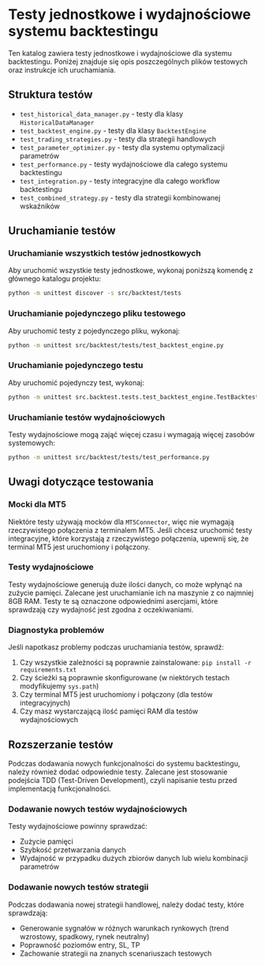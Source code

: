 # Testy jednostkowe i wydajnościowe systemu backtestingu

Ten katalog zawiera testy jednostkowe i wydajnościowe dla systemu backtestingu. Poniżej znajduje się opis poszczególnych plików testowych oraz instrukcje ich uruchamiania.

## Struktura testów

- `test_historical_data_manager.py` - testy dla klasy `HistoricalDataManager`
- `test_backtest_engine.py` - testy dla klasy `BacktestEngine`
- `test_trading_strategies.py` - testy dla strategii handlowych
- `test_parameter_optimizer.py` - testy dla systemu optymalizacji parametrów
- `test_performance.py` - testy wydajnościowe dla całego systemu backtestingu
- `test_integration.py` - testy integracyjne dla całego workflow backtestingu
- `test_combined_strategy.py` - testy dla strategii kombinowanej wskaźników

## Uruchamianie testów

### Uruchamianie wszystkich testów jednostkowych

Aby uruchomić wszystkie testy jednostkowe, wykonaj poniższą komendę z głównego katalogu projektu:

```bash
python -m unittest discover -s src/backtest/tests
```

### Uruchamianie pojedynczego pliku testowego

Aby uruchomić testy z pojedynczego pliku, wykonaj:

```bash
python -m unittest src/backtest/tests/test_backtest_engine.py
```

### Uruchamianie pojedynczego testu

Aby uruchomić pojedynczy test, wykonaj:

```bash
python -m unittest src.backtest.tests.test_backtest_engine.TestBacktestEngine.test_backtest_run_with_mock_data
```

### Uruchamianie testów wydajnościowych

Testy wydajnościowe mogą zająć więcej czasu i wymagają więcej zasobów systemowych:

```bash
python -m unittest src/backtest/tests/test_performance.py
```

## Uwagi dotyczące testowania

### Mocki dla MT5

Niektóre testy używają mocków dla `MT5Connector`, więc nie wymagają rzeczywistego połączenia z terminalem MT5. Jeśli chcesz uruchomić testy integracyjne, które korzystają z rzeczywistego połączenia, upewnij się, że terminal MT5 jest uruchomiony i połączony.

### Testy wydajnościowe

Testy wydajnościowe generują duże ilości danych, co może wpłynąć na zużycie pamięci. Zalecane jest uruchamianie ich na maszynie z co najmniej 8GB RAM. Testy te są oznaczone odpowiednimi asercjami, które sprawdzają czy wydajność jest zgodna z oczekiwaniami.

### Diagnostyka problemów

Jeśli napotkasz problemy podczas uruchamiania testów, sprawdź:

1. Czy wszystkie zależności są poprawnie zainstalowane: `pip install -r requirements.txt`
2. Czy ścieżki są poprawnie skonfigurowane (w niektórych testach modyfikujemy `sys.path`)
3. Czy terminal MT5 jest uruchomiony i połączony (dla testów integracyjnych)
4. Czy masz wystarczającą ilość pamięci RAM dla testów wydajnościowych

## Rozszerzanie testów

Podczas dodawania nowych funkcjonalności do systemu backtestingu, należy również dodać odpowiednie testy. Zalecane jest stosowanie podejścia TDD (Test-Driven Development), czyli napisanie testu przed implementacją funkcjonalności.

### Dodawanie nowych testów wydajnościowych

Testy wydajnościowe powinny sprawdzać:
- Zużycie pamięci
- Szybkość przetwarzania danych
- Wydajność w przypadku dużych zbiorów danych lub wielu kombinacji parametrów

### Dodawanie nowych testów strategii

Podczas dodawania nowej strategii handlowej, należy dodać testy, które sprawdzają:
- Generowanie sygnałów w różnych warunkach rynkowych (trend wzrostowy, spadkowy, rynek neutralny)
- Poprawność poziomów entry, SL, TP
- Zachowanie strategii na znanych scenariuszach testowych 